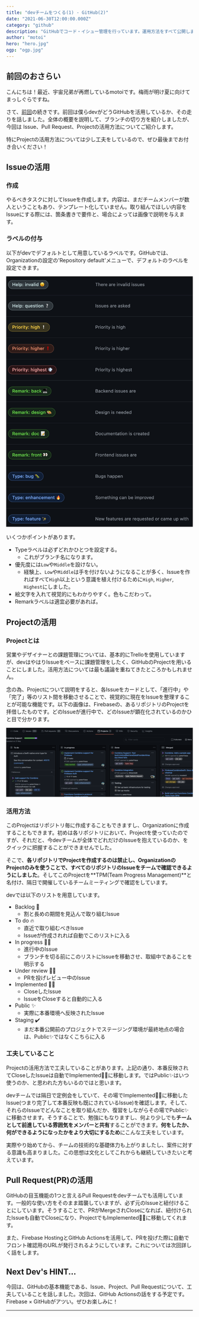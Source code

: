 ```yaml
---
title: "devチームをつくる(1) - GitHub(2)"
date: "2021-06-30T12:00:00.000Z"
category: "github"
description: "GitHubでコード・イシュー管理を行っています。運用方法をすべて公開します。"
author: "motoi"
hero: "hero.jpg"
ogp: "ogp.jpg"
---
```


## 前回のおさらい
こんにちは！最近、宇宙兄弟が再燃しているmotoiです。梅雨が明け夏に向けてまっしぐらですね。

さて、[前回](https://dev.plus-class.jp/team-mng-github/)の続きです。前回は僕らdevがどうGitHubを活用しているか、その走りを話しました。全体の概要を説明して、ブランチの切り方を紹介しましたが、今回は Issue、Pull Request、Projectの活用方法についてご紹介します。

特にProjectの活用方法については少し工夫をしているので、ぜひ最後までお付き合いください！

## Issueの活用
### 作成
やるべきタスクに対してIssueを作成します。内容は、まだチームメンバーが数人ということもあり、テンプレート化していません。取り組んでほしい内容をIssueにする際には、箇条書きで要件と、場合によっては画像で説明を与えます。

### ラベルの付与
以下がdevでデフォルトとして用意しているラベルです。GitHubでは、Organizationの設定の'Repository default'メニューで、デフォルトのラベルを設定できます。

![image](default_labels.png)

いくつかポイントがあります。

- Typeラベルは必ずどれかひとつを設定する。
  - これがブランチ名になります。
- 優先度には`Low`や`Middle`を設けない。
  - 経験上、`Low`や`Middle`は手を付けないようになることが多く、Issueを作ればすべて`High`以上という意識を植え付けるために`High`, `Higher`, `Highest`にしました。
- 絵文字を入れて視覚的にもわかりやすく。色もこだわって。
- Remarkラベルは適宜必要があれば。

## Projectの活用
### Projectとは
営業やデザイナーとの課題管理については、基本的にTrelloを使用していますが、devはやはりIssueをベースに課題管理をしたく、GitHubのProjectを用いることにしました。活用方法については最も議論を重ねてきたところかもしれません。

念の為、Projectについて説明をすると、各Issueをカードとして、「進行中」や「完了」等のリスト間を移動させることで、視覚的に現在をIssueを整理することが可能な機能です。以下の画像は、Firebaseの、あるリポジトリのProjectを拝借したものです。どのIssueが進行中で、どのIssueが顕在化されているのかひと目で分かります。

![image](firebase_github_project.png)

### 活用方法

このProjectはリポジトリ毎に作成することもできますし、Organizationに作成することもできます。初めは各リポジトリにおいて、Projectを使っていたのですが、それだと、今devチームが全体でどれだけのIssueを抱えているのか、をクイックに把握することができませんでした。

そこで、**各リポジトリでProjectを作成するのは禁止し、OrganizationのProjectのみを使うことで、すべてのリポジトリのIssueをチームで確認できるようにしました**。そしてこのProjectを**TPM(Team Progress Management)**と名付け、隔日で開催しているチームミーティングで確認をしています。

devでは以下のリストを用意しています。
- Backlog 👀
  - 割と長めの期間を見込んで取り組むIssue
- To do 🔥
  - 直近で取り組むべきIssue
  - Issueが作成されれば自動でこのリストに入る
- In progress 🧑‍💻
  - 進行中のIssue
  - ブランチを切る前にこのリストにIssueを移動させ、取組中であることを明示する
- Under review 👨‍🏫
  - PRを投げレビュー中のIssue
- Implemented 🙆‍♂️
  - CloseしたIssue
  - IssueをCloseすると自動的に入る
- Public ✨
  - 実際に本番環境へ反映されたIssue
- Staging ✔️
  - まだ本番公開前のプロジェクトでステージング環境が最終地点の場合は、Public✨ではなくこちらに入る

### 工夫していること
Projectの活用方法で工夫していることがあります。上記の通り、本番反映されてCloseしたIssueは自動でImplemented🙆‍♂️に移動します。ではPublic✨はいつ使うのか、と思われた方もいるのではと思います。

devチームでは隔日で定例会をしていて、その場でImplemented🙆‍♂️に移動したIssue(つまり完了して本番反映も既にされているIssue)を確認します。そして、それらのIssueでどんなことを取り組んだか、復習をしながらその場でPublic✨に移動させます。そうすることで、勉強にもなりますし、何より少しでも**チームとして前進している雰囲気をメンバーと共有**することができます。**何をしたか、何ができるようになったかをより大切にするため**にこんな工夫をしています。

実際やり始めてから、チームの技術的な基礎体力も上がりましたし、案件に対する意識も高まりました。この思想は文化としてこれからも継続していきたいと考えています。

## Pull Request(PR)の活用
GitHubの目玉機能の1つと言えるPull Requestをdevチームでも活用しています。一般的な使い方をそのまま踏襲していますが、必ず元のIssueと紐付けることにしています。そうすることで、PRがMergeされCloseになれば、紐付けられたIssueも自動でCloseになり、ProjectでもImplemented🙆‍♂️に移動してくれます。

また、Firebase HostingとGitHub Actionsを活用して、PRを投げた際に自動でフロント確認用のURLが発行されるようにしています。これについては次回詳しく話をします。

## Next Dev's HINT...
今回は、GitHubの基本機能である、Issue、Project、Pull Requestについて、工夫していることを話しました。次回は、GitHub Actionsの話をする予定です。Firebase × GitHubがアツい。ぜひお楽しみに！

---
